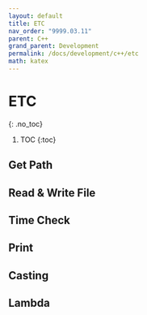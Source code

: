 ```yaml
---
layout: default
title: ETC
nav_order: "9999.03.11"
parent: C++
grand_parent: Development
permalink: /docs/development/c++/etc
math: katex
---
```


# **ETC**
{: .no_toc}

1. TOC
{:toc}

## **Get Path**


## **Read & Write File**


## **Time Check**


## **Print**


## **Casting**


## **Lambda**
